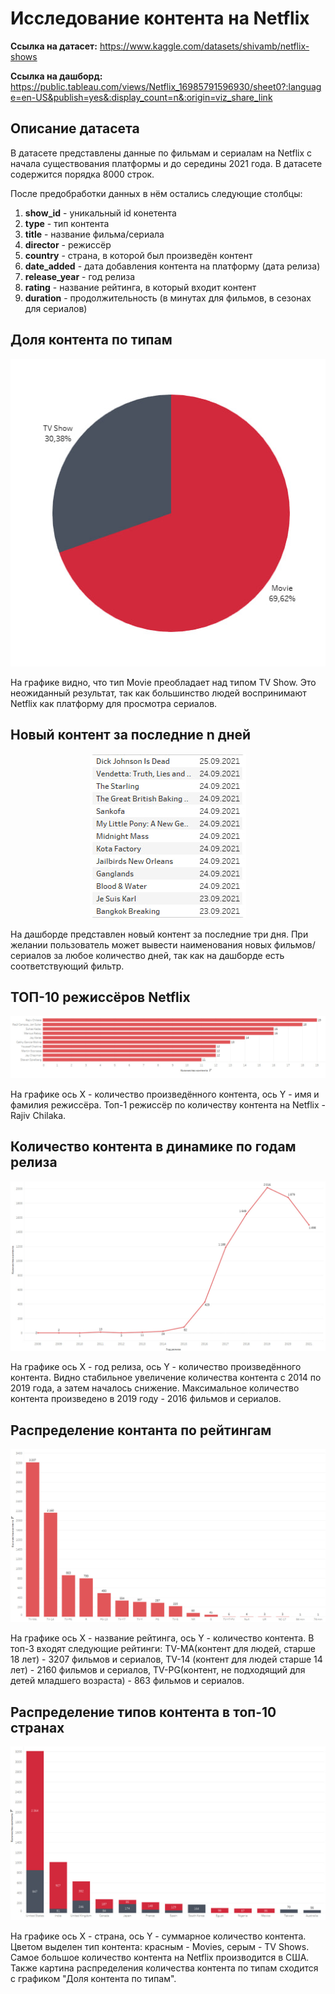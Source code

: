 # Исследование контента на Netflix

**Ссылка на датасет:** https://www.kaggle.com/datasets/shivamb/netflix-shows

**Ссылка на дашборд:** https://public.tableau.com/views/Netflix_16985791596930/sheet0?:language=en-US&publish=yes&:display_count=n&:origin=viz_share_link

## Описание датасета

В датасете представлены данные по фильмам и сериалам на Netflix с начала существования платформы и до середины 2021 года. В датасете содержится порядка 8000 строк. 

После предобработки данных в нём остались следующие столбцы:

1. **show_id** - уникальный id конетента
2. **type** - тип контента
3. **title** - название фильма/сериала
4. **director** - режиссёр
5. **country** - страна, в которой был произведён контент
6. **date_added** - дата добавления контента на платформу (дата релиза)
7. **release_year** - год релиза
8. **rating** - название рейтинга, в который входит контент
9. **duration** - продолжительность (в минутах для фильмов, в сезонах для сериалов)

## Доля контента по типам

<center><img src="Доля%20контента%20по%20типам.jpg" ></center>

На графике видно, что тип Movie преобладает над типом TV Show. Это неожиданный результат, так как большинство людей воспринимают Netflix как платформу для просмотра сериалов.

## Новый контент за последние n дней

<center><img src="Новый контент.jpg" ></center>

На дашборде представлен новый контент за последние три дня. При желании пользователь может вывести наименования новых фильмов/сериалов за любое количество дней, так как на дашборде есть соответствующий фильтр.

## ТОП-10 режиссёров Netflix

<center><img src="Топ режиссёров.jpg" ></center>

На графике ось Х - количество произведённого контента, ось Y - имя и фамилия режиссёра. Топ-1 режиссёр по количеству контента на Netflix - Rajiv Chilaka.

## Количество контента в динамике по годам релиза

<center><img src="Количество контента по годам релиза.jpg" ></center>

На графике ось Х - год релиза, ось Y - количество произведённого контента. Видно стабильное увеличение количества контента с 2014 по 2019 года, а затем началось снижение. Максимальное количество контента произведено в 2019 году - 2016 фильмов и сериалов.

## Распределение контанта по рейтингам

<center><img src="Количество контента по рейтингу.jpg" ></center>

На графике ось Х - название рейтинга, ось Y - количество контента. В топ-3 входят следующие рейтинги: TV-MA(контент для людей, старше 18 лет) - 3207 фильмов и сериалов, TV-14 (контент для людей старше 14 лет) - 2160 фильмов и сериалов, TV-PG(контент, не подходящий для детей младшего возраста) - 863 фильмов и сериалов.

## Распределение типов контента в топ-10 странах

<center><img src="Контент по странам.jpg" ></center>

На графике ось Х - страна, ось Y - суммарное количество контента. Цветом выделен тип контента: красным - Movies, серым - TV Shows. Самое большое количество контента на Netflix производится в США. Также картина распределения количества контента по типам сходится с графиком "Доля контента по типам".
